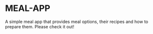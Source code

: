# MEAL-APP
A simple meal app that provides meal options, their recipes and how to prepare them. Please check it out! 
